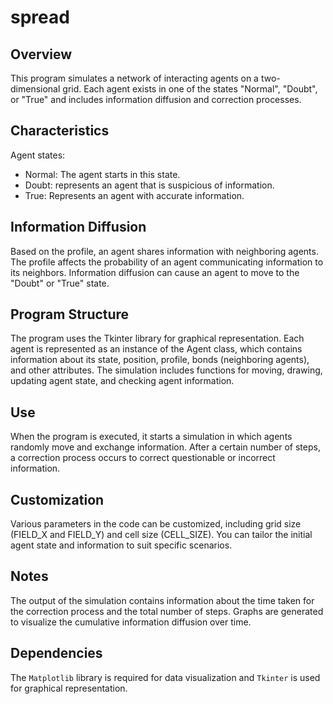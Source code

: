 # spread
## Overview
This program simulates a network of interacting agents on a two-dimensional grid. Each agent exists in one of the states "Normal", "Doubt", or "True" and includes information diffusion and correction processes.

## Characteristics
Agent states:
- Normal: The agent starts in this state.
- Doubt: represents an agent that is suspicious of information.
- True: Represents an agent with accurate information.

## Information Diffusion

Based on the profile, an agent shares information with neighboring agents.
The profile affects the probability of an agent communicating information to its neighbors.
Information diffusion can cause an agent to move to the "Doubt" or "True" state.

## Program Structure
The program uses the Tkinter library for graphical representation.
Each agent is represented as an instance of the Agent class, which contains information about its state, position, profile, bonds (neighboring agents), and other attributes.
The simulation includes functions for moving, drawing, updating agent state, and checking agent information.

## Use
When the program is executed, it starts a simulation in which agents randomly move and exchange information.
After a certain number of steps, a correction process occurs to correct questionable or incorrect information.

## Customization
Various parameters in the code can be customized, including grid size (FIELD_X and FIELD_Y) and cell size (CELL_SIZE). You can tailor the initial agent state and information to suit specific scenarios.

## Notes
The output of the simulation contains information about the time taken for the correction process and the total number of steps.
Graphs are generated to visualize the cumulative information diffusion over time.

## Dependencies
The ```Matplotlib``` library is required for data visualization and  ```Tkinter``` is used for graphical representation.

